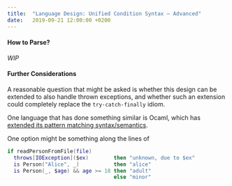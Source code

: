 ```yaml
---
title:  "Language Design: Unified Condition Syntax – Advanced"
date:   2019-09-21 12:00:00 +0200
---
```


#### How to Parse?

_WIP_

#### Further Considerations

A reasonable question that might be asked is whether this design can be extended to also handle thrown exceptions,
and whether such an extension could completely replace the `try-catch-finally` idiom.

One language that has done something similar is Ocaml, which has
[extended its pattern matching syntax/semantics](https://blog.janestreet.com/pattern-matching-and-exception-handling-unite/).

One option might be something along the lines of

```lua
if readPersonFromFile(file)
  throws[IOException]($ex)        then "unknown, due to $ex"
  is Person("Alice", _)           then "alice"
  is Person(_, $age) && age >= 18 then "adult"
                                  else "minor"
```
